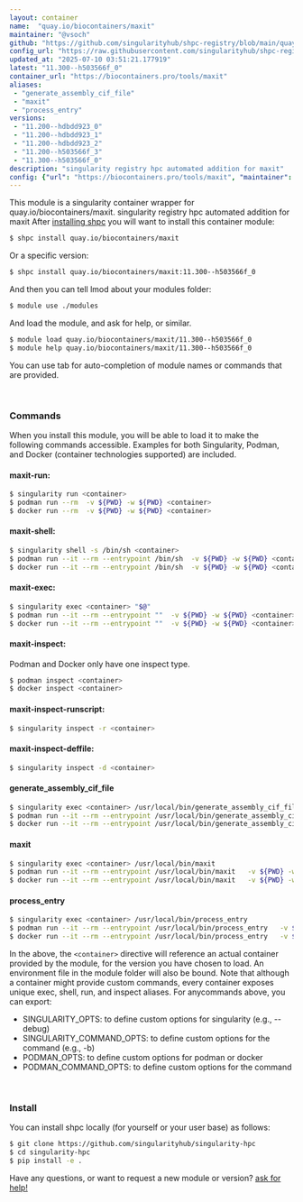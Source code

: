 ```yaml
---
layout: container
name:  "quay.io/biocontainers/maxit"
maintainer: "@vsoch"
github: "https://github.com/singularityhub/shpc-registry/blob/main/quay.io/biocontainers/maxit/container.yaml"
config_url: "https://raw.githubusercontent.com/singularityhub/shpc-registry/main/quay.io/biocontainers/maxit/container.yaml"
updated_at: "2025-07-10 03:51:21.177919"
latest: "11.300--h503566f_0"
container_url: "https://biocontainers.pro/tools/maxit"
aliases:
 - "generate_assembly_cif_file"
 - "maxit"
 - "process_entry"
versions:
 - "11.200--hdbdd923_0"
 - "11.200--hdbdd923_1"
 - "11.200--hdbdd923_2"
 - "11.200--h503566f_3"
 - "11.300--h503566f_0"
description: "singularity registry hpc automated addition for maxit"
config: {"url": "https://biocontainers.pro/tools/maxit", "maintainer": "@vsoch", "description": "singularity registry hpc automated addition for maxit", "latest": {"11.300--h503566f_0": "sha256:a05ca36d8e75ac514555ef81c671345ba9d3775daf2a341326d2bde4477499ce"}, "tags": {"11.200--hdbdd923_0": "sha256:08e70c831fa55c86958d9a0baeb81b7fc2803d6142e37deb01ee981b8a066cf8", "11.200--hdbdd923_1": "sha256:26849639b2b5ee3972e89b6f761c3127373d8d4d0a2f21fdf7bc88a5dde64127", "11.200--hdbdd923_2": "sha256:594f13fa8eaf60c89b82707abd771e27cb3186699bd6abf01b54b98157960f52", "11.200--h503566f_3": "sha256:111dad0b5e4c2afa7e076c758dd47ced69174ffc0d31de4d72e75b7ea6cabe0c", "11.300--h503566f_0": "sha256:a05ca36d8e75ac514555ef81c671345ba9d3775daf2a341326d2bde4477499ce"}, "docker": "quay.io/biocontainers/maxit", "aliases": {"generate_assembly_cif_file": "/usr/local/bin/generate_assembly_cif_file", "maxit": "/usr/local/bin/maxit", "process_entry": "/usr/local/bin/process_entry"}}
---
```


This module is a singularity container wrapper for quay.io/biocontainers/maxit.
singularity registry hpc automated addition for maxit
After [installing shpc](#install) you will want to install this container module:


```bash
$ shpc install quay.io/biocontainers/maxit
```

Or a specific version:

```bash
$ shpc install quay.io/biocontainers/maxit:11.300--h503566f_0
```

And then you can tell lmod about your modules folder:

```bash
$ module use ./modules
```

And load the module, and ask for help, or similar.

```bash
$ module load quay.io/biocontainers/maxit/11.300--h503566f_0
$ module help quay.io/biocontainers/maxit/11.300--h503566f_0
```

You can use tab for auto-completion of module names or commands that are provided.

<br>

### Commands

When you install this module, you will be able to load it to make the following commands accessible.
Examples for both Singularity, Podman, and Docker (container technologies supported) are included.

#### maxit-run:

```bash
$ singularity run <container>
$ podman run --rm  -v ${PWD} -w ${PWD} <container>
$ docker run --rm  -v ${PWD} -w ${PWD} <container>
```

#### maxit-shell:

```bash
$ singularity shell -s /bin/sh <container>
$ podman run --it --rm --entrypoint /bin/sh  -v ${PWD} -w ${PWD} <container>
$ docker run --it --rm --entrypoint /bin/sh  -v ${PWD} -w ${PWD} <container>
```

#### maxit-exec:

```bash
$ singularity exec <container> "$@"
$ podman run --it --rm --entrypoint ""  -v ${PWD} -w ${PWD} <container> "$@"
$ docker run --it --rm --entrypoint ""  -v ${PWD} -w ${PWD} <container> "$@"
```

#### maxit-inspect:

Podman and Docker only have one inspect type.

```bash
$ podman inspect <container>
$ docker inspect <container>
```

#### maxit-inspect-runscript:

```bash
$ singularity inspect -r <container>
```

#### maxit-inspect-deffile:

```bash
$ singularity inspect -d <container>
```


#### generate_assembly_cif_file

```bash
$ singularity exec <container> /usr/local/bin/generate_assembly_cif_file
$ podman run --it --rm --entrypoint /usr/local/bin/generate_assembly_cif_file   -v ${PWD} -w ${PWD} <container> -c " $@"
$ docker run --it --rm --entrypoint /usr/local/bin/generate_assembly_cif_file   -v ${PWD} -w ${PWD} <container> -c " $@"
```


#### maxit

```bash
$ singularity exec <container> /usr/local/bin/maxit
$ podman run --it --rm --entrypoint /usr/local/bin/maxit   -v ${PWD} -w ${PWD} <container> -c " $@"
$ docker run --it --rm --entrypoint /usr/local/bin/maxit   -v ${PWD} -w ${PWD} <container> -c " $@"
```


#### process_entry

```bash
$ singularity exec <container> /usr/local/bin/process_entry
$ podman run --it --rm --entrypoint /usr/local/bin/process_entry   -v ${PWD} -w ${PWD} <container> -c " $@"
$ docker run --it --rm --entrypoint /usr/local/bin/process_entry   -v ${PWD} -w ${PWD} <container> -c " $@"
```



In the above, the `<container>` directive will reference an actual container provided
by the module, for the version you have chosen to load. An environment file in the
module folder will also be bound. Note that although a container
might provide custom commands, every container exposes unique exec, shell, run, and
inspect aliases. For anycommands above, you can export:

 - SINGULARITY_OPTS: to define custom options for singularity (e.g., --debug)
 - SINGULARITY_COMMAND_OPTS: to define custom options for the command (e.g., -b)
 - PODMAN_OPTS: to define custom options for podman or docker
 - PODMAN_COMMAND_OPTS: to define custom options for the command

<br>

### Install

You can install shpc locally (for yourself or your user base) as follows:

```bash
$ git clone https://github.com/singularityhub/singularity-hpc
$ cd singularity-hpc
$ pip install -e .
```

Have any questions, or want to request a new module or version? [ask for help!](https://github.com/singularityhub/singularity-hpc/issues)